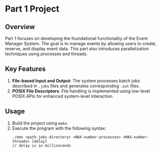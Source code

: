 # Part 1 Project

## Overview
Part 1 focuses on developing the foundational functionality of the Event Manager System. The goal is to manage events by allowing users to create, reserve, and display event data. This part also introduces parallelization techniques using processes and threads.

## Key Features
1. **File-based Input and Output**: The system processes batch jobs described in `.jobs` files and generates corresponding `.out` files.
2. **POSIX File Descriptors**: File handling is implemented using low-level POSIX APIs for enhanced system-level interaction.

## Usage
1. Build the project using `make`.
2. Execute the program with the following syntax:
   ```
   ./ems <path-jobs-directory> <MAX-number-processes> <MAX-number-threads> [delay] 
   // delay is in milliseconds
   ```